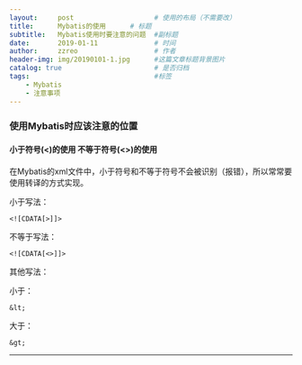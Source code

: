 ```yaml
---
layout:     post   				    # 使用的布局（不需要改）
title:      Mybatis的使用 		# 标题
subtitle:   Mybatis使用时要注意的问题  #副标题
date:       2019-01-11 				# 时间
author:     zzreo 					# 作者
header-img: img/20190101-1.jpg 	    #这篇文章标题背景图片
catalog: true 						# 是否归档
tags:								#标签
    - Mybatis
    - 注意事项
---
```

### 使用Mybatis时应该注意的位置
#### 小于符号(<)的使用 不等于符号(<>)的使用
在Mybatis的xml文件中，小于符号和不等于符号不会被识别（报错），所以常常要使用转译的方式实现。

小于写法：

`<![CDATA[>]]>`

不等于写法：

`<![CDATA[<>]]>`

其他写法：

小于：

`&lt;`

大于：

`&gt;`

****
#### 